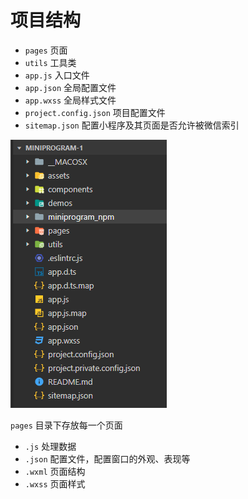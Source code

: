 # 项目结构

- `pages` 页面
- `utils` 工具类
- `app.js` 入口文件
- `app.json` 全局配置文件
- `app.wxss` 全局样式文件
- `project.config.json` 项目配置文件
- `sitemap.json` 配置小程序及其页面是否允许被微信索引

![img.png](images/project-dir.png)

`pages` 目录下存放每一个页面

- `.js` 处理数据
- `.json` 配置文件，配置窗口的外观、表现等
- `.wxml` 页面结构
- `.wxss` 页面样式
